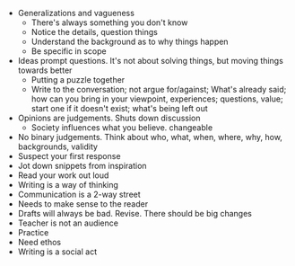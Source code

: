 - Generalizations and vagueness
  - There's always something you don't know
  - Notice the details, question things
  - Understand the background as to why things happen
  - Be specific in scope
- Ideas prompt questions.  It's not about solving things, but moving things towards better
  - Putting a puzzle together
  - Write to the conversation; not argue for/against; What's already said; how can you bring in your viewpoint, experiences; questions, value; start one if it doesn't exist; what's being left out
- Opinions are judgements.  Shuts down discussion
  - Society influences what you believe.  changeable
- No binary judgements.  Think about who, what, when, where, why, how, backgrounds, validity
- Suspect your first response
- Jot down snippets from inspiration
- Read your work out loud
- Writing is a way of thinking
- Communication is a 2-way street
- Needs to make sense to the reader
- Drafts will always be bad.  Revise.  There should be big changes
- Teacher is not an audience
- Practice
- Need ethos
- Writing is a social act